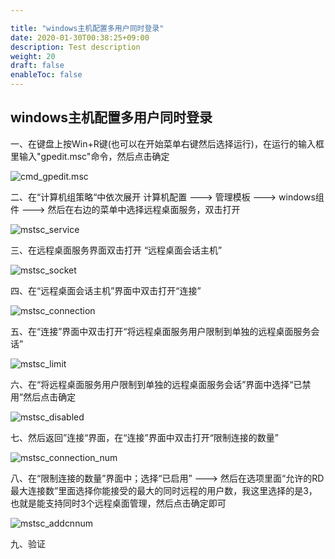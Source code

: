 ```yaml
---

title: "windows主机配置多用户同时登录"
date: 2020-01-30T00:38:25+09:00
description: Test description
weight: 20
draft: false
enableToc: false
---
```


## windows主机配置多用户同时登录

一、在键盘上按Win+R键(也可以在开始菜单右键然后选择运行)，在运行的输入框里输入"gpedit.msc"命令，然后点击确定

![cmd_gpedit.msc](../_images/cmd_gpedit.msc.jpg)

二、在“计算机组策略“中依次展开 计算机配置 ---> 管理模板  ---> windows组件 ---> 然后在右边的菜单中选择远程桌面服务，双击打开

![mstsc_service](../_images/mstsc_service.jpg)

三、在远程桌面服务界面双击打开 “远程桌面会话主机”

![mstsc_socket](../_images/mstsc_socket.jpg)

四、在“远程桌面会话主机”界面中双击打开“连接”

![mstsc_connection](../_images/mstsc_connection.jpg)

五、在“连接”界面中双击打开“将远程桌面服务用户限制到单独的远程桌面服务会话”

![mstsc_limit](../_images/mstsc_limit.jpg)

六、在“将远程桌面服务用户限制到单独的远程桌面服务会话”界面中选择“已禁用”然后点击确定

![mstsc_disabled](../_images/mstsc_disabled.jpg)

七、然后返回”连接“界面，在“连接”界面中双击打开“限制连接的数量”

![mstsc_connection_num](../_images/mstsc_connection_num.jpg)

八、在“限制连接的数量”界面中；选择“已启用” ---> 然后在选项里面“允许的RD最大连接数”里面选择你能接受的最大的同时远程的用户数，我这里选择的是3，也就是能支持同时3个远程桌面管理，然后点击确定即可

![mstsc_addcnnum](../_images/mstsc_addcnnum.jpg)

九、验证